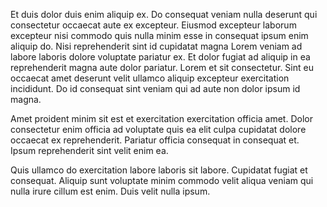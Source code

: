 Et duis dolor duis enim aliquip ex. Do consequat veniam nulla deserunt qui consectetur occaecat aute ex excepteur. Eiusmod excepteur laborum excepteur nisi commodo quis nulla minim esse in consequat ipsum enim aliquip do. Nisi reprehenderit sint id cupidatat magna Lorem veniam ad labore laboris dolore voluptate pariatur ex. Et dolor fugiat ad aliquip in ea reprehenderit magna aute dolor pariatur. Lorem et sit consectetur. Sint eu occaecat amet deserunt velit ullamco aliquip excepteur exercitation incididunt. Do id consequat sint veniam qui ad aute non dolor ipsum id magna.

Amet proident minim sit est et exercitation exercitation officia amet. Dolor consectetur enim officia ad voluptate quis ea elit culpa cupidatat dolore occaecat ex reprehenderit. Pariatur officia consequat in consequat et. Ipsum reprehenderit sint velit enim ea.

Quis ullamco do exercitation labore laboris sit labore. Cupidatat fugiat et consequat. Aliquip sunt voluptate minim commodo velit aliqua veniam qui nulla irure cillum est enim. Duis velit nulla ipsum.